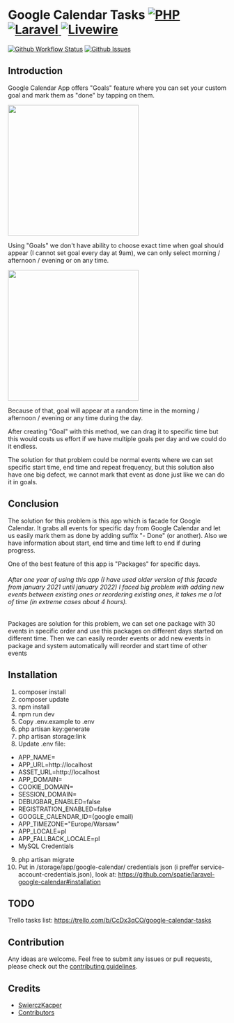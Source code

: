 # Google Calendar Tasks [![PHP][badge_php] ![Laravel][badge_laravel] ![Livewire][badge_livewire]][github-repo]

[![Github Workflow Status][badge_build]][github-status]
[![Github Issues][badge_issues]][github-issues]


## Introduction
Google Calendar App offers "Goals" feature where you can set your custom goal and mark them as "done" by tapping on them.

<img src="https://user-images.githubusercontent.com/49414354/149644387-99989c5c-2a87-4b55-879d-3a4920f77750.png" style="width:300px">

Using "Goals" we don't have ability to choose exact time when goal should appear (I cannot set goal every day at 9am), we can only select morning / afternoon / evening or on any time.

<img src="https://user-images.githubusercontent.com/49414354/149644471-892cb32f-afa6-48bb-8831-fe6203e788ed.png" style="width:300px">

Because of that, goal will appear at a random time in the morning / afternoon / evening or any time during the day.

After creating "Goal" with this method, we can drag it to specific time but this would costs us effort if we have multiple goals per day and we could do it endless.

The solution for that problem could be normal events where we can set specific start time, end time and repeat frequency, but this solution also have one big defect, we cannot mark that event as done just like we can do it in goals.

## Conclusion
The solution for this problem is this app which is facade for Google Calendar. It grabs all events for specific day from Google Calendar and let us easily mark them as done by adding suffix "- Done" (or another). Also we have information about start, end time and time left to end if during progress.

One of the best feature of this app is "Packages" for specific days.
###### After one year of using this app (I have used older version of this facade from january 2021 until january 2022) I faced big problem with adding new events between existing ones or reordering existing ones, it takes me a lot of time (in extreme cases about 4 hours).

Packages are solution for this problem, we can set one package with 30 events in specific order and use this packages on different days started on different time.
Then we can easily reorder events or add new events in package and system automatically will reorder and start time of other events

## Installation
1. composer install
2. composer update
3. npm install
4. npm run dev
5. Copy .env.example to .env
6. php artisan key:generate
7. php artisan storage:link
8. Update .env file:
- APP_NAME=
- APP_URL=http://localhost
- ASSET_URL=http://localhost
- APP_DOMAIN=
- COOKIE_DOMAIN=
- SESSION_DOMAIN=
- DEBUGBAR_ENABLED=false
- REGISTRATION_ENABLED=false
- GOOGLE_CALENDAR_ID=(google email)
- APP_TIMEZONE="Europe/Warsaw"
- APP_LOCALE=pl
- APP_FALLBACK_LOCALE=pl
- MySQL Credentials
9. php artisan migrate
10. Put in /storage/app/google-calendar/ credentials json (i preffer service-account-credentials.json), look at: https://github.com/spatie/laravel-google-calendar#installation

## TODO
Trello tasks list: https://trello.com/b/CcDx3qCO/google-calendar-tasks

## Contribution
Any ideas are welcome. Feel free to submit any issues or pull requests, please check out the [contributing guidelines](CONTRIBUTING.md).

## Credits

- [SwierczKacper][author]
- [Contributors][contributors]

[author]:        https://github.com/SwierczKacper
[contributors]:  https://github.com/SwierczKacper/google-calendar-tasks/graphs/contributors

[github-repo]:   https://github.com/SwierczKacper/google-calendar-tasks
[github-status]: https://github.com/SwierczKacper/google-calendar-tasks/actions
[github-issues]: https://github.com/SwierczKacper/google-calendar-tasks/issues

[badge_laravel]:      https://img.shields.io/badge/Laravel-8.79.0-red
[badge_livewire]:      https://img.shields.io/badge/Livewire-2.9.0-blue
[badge_php]:      https://img.shields.io/badge/PHP-%5E8.0-blueviolet

[badge_build]:       https://img.shields.io/github/workflow/status/SwierczKacper/google-calendar-tasks/run-tests?style=flat-square
[badge_issues]:       https://img.shields.io/github/issues/SwierczKacper/google-calendar-tasks.svg?style=flat-square
